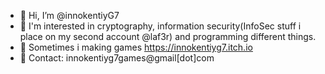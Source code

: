 - 👋 Hi, I’m @innokentiyG7
- 👀 I'm interested in cryptography, information security(InfoSec stuff i place on my second account @laf3r) and programming different things.
- 👾 Sometimes i making games https://innokentiyg7.itch.io
- 📧 Contact: innokentiyg7games@gmail[dot]com
<!---
innokentiyG7/innokentiyG7 is a ✨ special ✨ repository because its `README.md` (this file) appears on your GitHub profile.
You can click the Preview link to take a look at your changes.
--->
